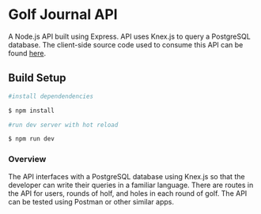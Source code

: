 # Golf Journal API

A Node.js API built using Express. API uses Knex.js to query a PostgreSQL database. The client-side source code used to consume this API can be found [here](https://github.com/yhtomitim/golf-journal-client).

## Build Setup

```bash
#install dependendencies

$ npm install

#run dev server with hot reload

$ npm run dev

```
### Overview

The API interfaces with a PostgreSQL database using Knex.js so that the developer can write their queries in a familiar language. There are routes in the API for users, rounds of holf, and holes in each round of golf. The API can be tested using Postman or other similar apps.
